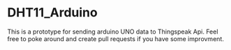 # DHT11_Arduino
This is a prototype for sending arduino UNO data to Thingspeak Api.
Feel free to poke around and create pull requests if you have some improvment.

